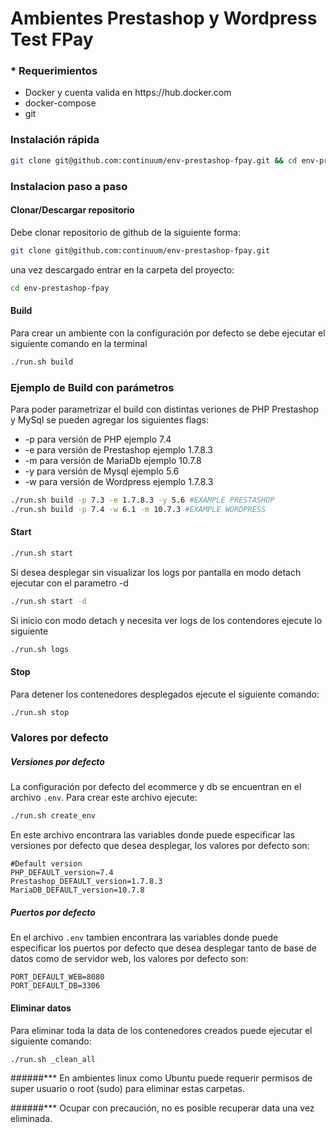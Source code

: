 # Ambientes Prestashop y Wordpress Test FPay

### * Requerimientos
<ul>
  <li>Docker y cuenta valida en https://hub.docker.com</li>
  <li>docker-compose</li>
  <li>git</li>
</ul>


### Instalación rápida

```bash
git clone git@github.com:continuum/env-prestashop-fpay.git && cd env-prestashop-fpay && ./run.sh build
```

### Instalacion paso a paso
#### Clonar/Descargar repositorio

Debe clonar repositorio de github de la siguiente forma:
```bash
git clone git@github.com:continuum/env-prestashop-fpay.git
```
una vez descargado entrar en la carpeta del proyecto:
```bash
cd env-prestashop-fpay
```

#### Build
Para crear un ambiente con la configuración por defecto se debe ejecutar el siguiente comando en la terminal

```bash
./run.sh build
```

### Ejemplo de Build con parámetros
Para poder parametrizar el build con distintas veriones de PHP Prestashop y MySql se pueden agregar los siguientes flags:
<ul>
  <li>-p para versión de PHP ejemplo 7.4 </li>
  <li>-e para versión de Prestashop ejemplo 1.7.8.3 </li>
  <li>-m para versión de MariaDb  ejemplo 10.7.8 </li>
  <li>-y para versión de Mysql ejemplo 5.6 </li>
  <li>-w para versión de Wordpress ejemplo 1.7.8.3 </li>


</ul>

```bash
./run.sh build -p 7.3 -e 1.7.8.3 -y 5.6 #EXAMPLE PRESTASHOP
./run.sh build -p 7.4 -w 6.1 -m 10.7.3 #EXAMPLE WORDPRESS
```
#### Start

```bash
./run.sh start
```

Si desea desplegar sin visualizar los logs por pantalla en modo detach ejecutar con el parametro -d

```bash
./run.sh start -d
```

Si inicio con modo detach y necesita ver logs de los contendores ejecute lo siguiente

```bash
./run.sh logs
```

#### Stop
Para detener los contenedores desplegados ejecute el siguiente comando:

```bash
./run.sh stop
```

###  Valores por defecto
##### Versiones por defecto
La configuración por defecto del ecommerce y db se encuentran en el archivo ```.env```. Para crear este archivo ejecute:

```bash
./run.sh create_env
```

En este archivo encontrara las variables donde puede especificar las versiones por defecto que desea desplegar, los valores por defecto son:
```
#Default version
PHP_DEFAULT_version=7.4
Prestashop_DEFAULT_version=1.7.8.3
MariaDB_DEFAULT_version=10.7.8
```
##### Puertos por defecto

En  el archivo ```.env``` tambien encontrara las variables donde puede especificar los puertos por defecto que desea desplegar tanto de base de datos como de servidor web, los valores por defecto son:
```
PORT_DEFAULT_WEB=8080
PORT_DEFAULT_DB=3306
```

#### Eliminar datos
Para eliminar toda la data de los contenedores creados puede ejecutar el siguiente comando:

```bash
./run.sh _clean_all
```

######*** En ambientes linux como Ubuntu puede requerir permisos de super usuario o root (sudo) para eliminar estas carpetas.

######*** Ocupar con precaución, no es posible recuperar data una vez eliminada.